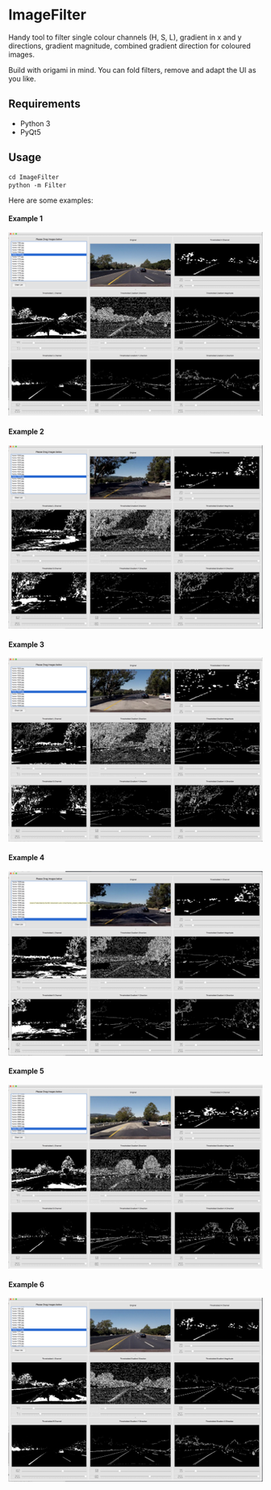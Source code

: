 # ImageFilter
Handy tool to filter single colour channels (H, S, L), gradient in x and y directions, gradient magnitude, combined gradient direction for coloured images.

Build with origami in mind. You can fold filters, remove and adapt the UI as you like. 

## Requirements
- Python 3
- PyQt5

## Usage
```
cd ImageFilter
python -m Filter
```

Here are some examples:

#### Example 1
![png](example1.png)

#### Example 2
![png](example2.png)

#### Example 3
![png](example3.png)

#### Example 4
![png](example4.png)

#### Example 5
![png](example5.png)

#### Example 6
![png](example6.png)



